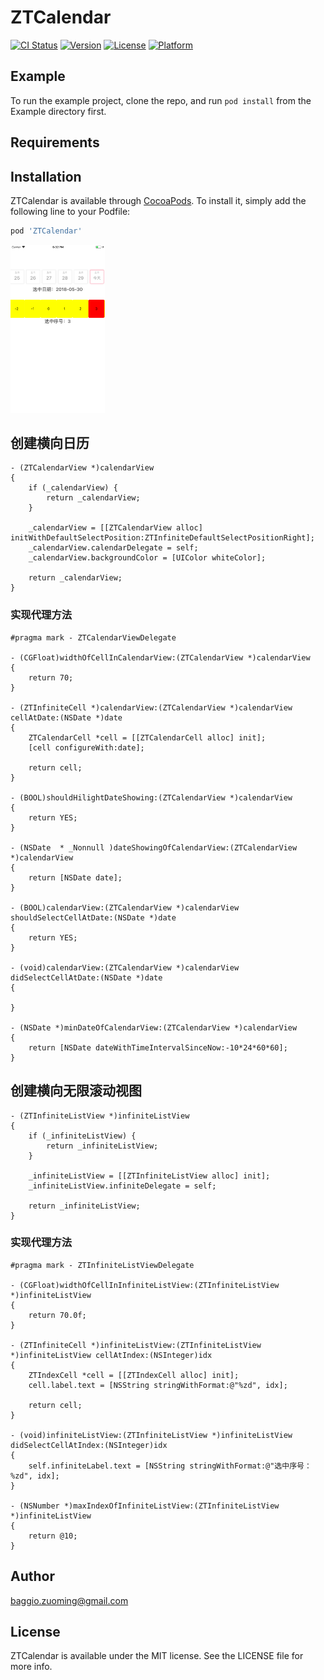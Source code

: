 # ZTCalendar

[![CI Status](https://img.shields.io/travis/baggio.zuoming@gmail.com/ZTCalendar.svg?style=flat)](https://travis-ci.org/baggio.zuoming@gmail.com/ZTCalendar)
[![Version](https://img.shields.io/cocoapods/v/ZTCalendar.svg?style=flat)](https://cocoapods.org/pods/ZTCalendar)
[![License](https://img.shields.io/cocoapods/l/ZTCalendar.svg?style=flat)](https://cocoapods.org/pods/ZTCalendar)
[![Platform](https://img.shields.io/cocoapods/p/ZTCalendar.svg?style=flat)](https://cocoapods.org/pods/ZTCalendar)

## Example

To run the example project, clone the repo, and run `pod install` from the Example directory first.

## Requirements

## Installation

ZTCalendar is available through [CocoaPods](https://cocoapods.org). To install
it, simply add the following line to your Podfile:

```ruby
pod 'ZTCalendar'
```

<img src="https://github.com/zuoming/ZTCalendar/blob/master/screenshot.png" width="30%" height="30%">

## 创建横向日历

```objc
- (ZTCalendarView *)calendarView
{
    if (_calendarView) {
        return _calendarView;
    }
    
    _calendarView = [[ZTCalendarView alloc] initWithDefaultSelectPosition:ZTInfiniteDefaultSelectPositionRight];
    _calendarView.calendarDelegate = self;
    _calendarView.backgroundColor = [UIColor whiteColor];
    
    return _calendarView;
}

```

### 实现代理方法

```objc
#pragma mark - ZTCalendarViewDelegate

- (CGFloat)widthOfCellInCalendarView:(ZTCalendarView *)calendarView
{
    return 70;
}

- (ZTInfiniteCell *)calendarView:(ZTCalendarView *)calendarView cellAtDate:(NSDate *)date
{
    ZTCalendarCell *cell = [[ZTCalendarCell alloc] init];
    [cell configureWith:date];
    
    return cell;
}

- (BOOL)shouldHilightDateShowing:(ZTCalendarView *)calendarView
{
    return YES;
}

- (NSDate  * _Nonnull )dateShowingOfCalendarView:(ZTCalendarView *)calendarView
{
    return [NSDate date];
}

- (BOOL)calendarView:(ZTCalendarView *)calendarView shouldSelectCellAtDate:(NSDate *)date
{
    return YES;
}

- (void)calendarView:(ZTCalendarView *)calendarView didSelectCellAtDate:(NSDate *)date
{
    
}

- (NSDate *)minDateOfCalendarView:(ZTCalendarView *)calendarView
{
    return [NSDate dateWithTimeIntervalSinceNow:-10*24*60*60];
}
```

## 创建横向无限滚动视图

```objc
- (ZTInfiniteListView *)infiniteListView
{
    if (_infiniteListView) {
        return _infiniteListView;
    }
    
    _infiniteListView = [[ZTInfiniteListView alloc] init];
    _infiniteListView.infiniteDelegate = self;
    
    return _infiniteListView;
}
```

### 实现代理方法

```objc
#pragma mark - ZTInfiniteListViewDelegate

- (CGFloat)widthOfCellInInfiniteListView:(ZTInfiniteListView *)infiniteListView
{
    return 70.0f;
}

- (ZTInfiniteCell *)infiniteListView:(ZTInfiniteListView *)infiniteListView cellAtIndex:(NSInteger)idx
{
    ZTIndexCell *cell = [[ZTIndexCell alloc] init];
    cell.label.text = [NSString stringWithFormat:@"%zd", idx];
    
    return cell;
}

- (void)infiniteListView:(ZTInfiniteListView *)infiniteListView didSelectCellAtIndex:(NSInteger)idx
{
    self.infiniteLabel.text = [NSString stringWithFormat:@"选中序号：%zd", idx];
}

- (NSNumber *)maxIndexOfInfiniteListView:(ZTInfiniteListView *)infiniteListView
{
    return @10;
}
```

## Author

baggio.zuoming@gmail.com

## License

ZTCalendar is available under the MIT license. See the LICENSE file for more info.
